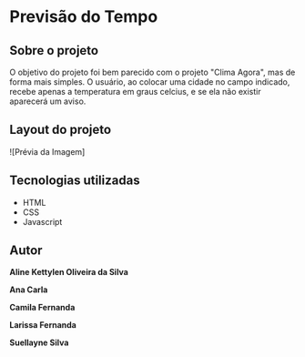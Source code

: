 # Previsão do Tempo
## Sobre o projeto
O objetivo do projeto foi bem parecido com o projeto "Clima Agora", mas de forma mais simples. O usuário, ao colocar uma cidade no campo indicado, recebe apenas a temperatura em graus celcius, e se ela não existir aparecerá um aviso. 

## Layout do projeto
![Prévia da Imagem]

## Tecnologias utilizadas

* HTML
* CSS 
* Javascript

## Autor
<b>Aline Kettylen Oliveira da Silva

Ana Carla

Camila Fernanda

Larissa Fernanda 

Suellayne Silva</b>


